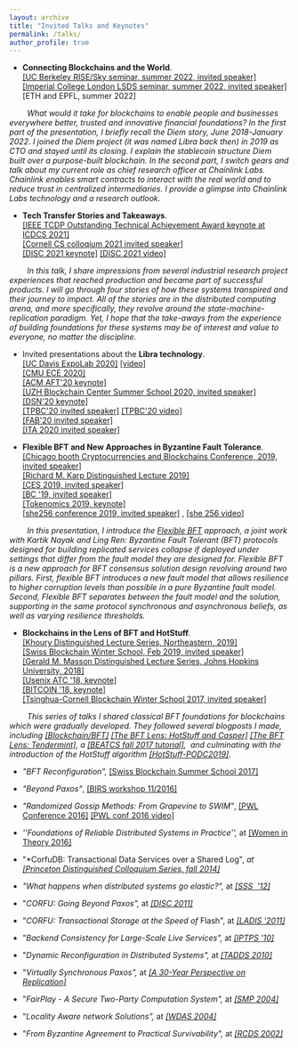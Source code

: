 ```yaml
---
layout: archive
title: "Invited Talks and Keynotes"
permalink: /talks/
author_profile: true
---
```


-   **Connecting Blockchains and the World**.<br>
[[UC Berkeley RISE/Sky seminar, summer 2022, invited speaker]](https://rise.cs.berkeley.edu/events/)<br>
 [[Imperial College London LSDS seminar, summer 2022, invited speaker]](https://lsds.doc.ic.ac.uk/seminars)<br>
 [ETH and EPFL, summer 2022]


&emsp;&emsp; _What would it take for blockchains to enable people and businesses everywhere better, trusted and innovative financial foundations?
In the first part of the presentation, I briefly recall the Diem story, June 2018-January 2022. I joined the Diem project (it was named Libra back then) in 2019 as CTO and stayed until its closing. I explain the stablecoin structure Diem built over a purpose-built blockchain.
In the second part, I switch gears and talk about my current role as chief research officer at Chainlink Labs. Chainlink enables smart contracts to interact with the real world and to reduce trust in centralized intermediaries. I provide a glimpse into Chainlink Labs technology and a research outlook._

-   **Tech Transfer Stories and Takeaways**. <br>
[[IEEE TCDP Outstanding Technical Achievement Award keynote at ICDCS 2021]](https://icdcs2021.us/keynotes.html) <br>
[[Cornell CS colloqium 2021 invited speaker]](https://www.cs.cornell.edu/content/tech-transfer-stories-and-takeaways) <br>
[[DISC 2021 keynote]](http://www.disc-conference.org/wp/disc2021/program/) [[DISC 2021 video]](https://www.youtube.com/watch?v=9RRUQHymcJA)

&emsp;&emsp; _In this talk, I share impressions from several industrial research project experiences that reached
production and became part of successful products. I will go through four stories of how these
systems transpired and their journey to impact. All of the stories are in the distributed computing
arena, and more specifically, they revolve around the state-machine-replication paradigm. Yet, I
hope that the take-aways from the experience of building foundations for these systems may be of
interest and value to everyone, no matter the discipline._


-   Invited presentations about the **Libra technology**. <br>
[[UC Davis ExpoLab 2020]](https://expolab.org/ecs189f-fall-2020/speakers.html) [[video]](https://www.youtube.com/watch?v=WR7K3adIqbI&feature=youtu.be&ab_channel=ExpoLabatUCDavis)<br>
[[CMU ECE 2020]](https://ece.hosted.panopto.com/Panopto/Pages/Viewer.aspx?id=83b2040d-b937-4889-831e-ac6401292548)<br>
[[ACM AFT'20 keynote]](https://aft.acm.org/program-2020)<br>
[[UZH Blockchain Center Summer School 2020, invited speaker]](https://www.blockchain.uzh.ch/events/summer-school-deep-dive-into-blockchain/)<br>
[[DSN'20 keynote]](https://dsn2020.webs.upv.es/final-program/keynotes/)<br>
[[TPBC'20  invited speaker]](https://eventum.upf.edu/51585/detail/theory-and-practice-of-blockchains-online-weekly-seminar-series-.html) [[TPBC'20 video]](https://www.youtube.com/watch?v=S9oPB9j-UZU&feature=youtu.be)<br>
[[FAB'20 invited speaker]](https://scfab.github.io/2020/index.html)<br>
[[ITA 2020 invited speaker]](https://ita.ucsd.edu/ws/schedule2020/#d_5) 

- **Flexible BFT and New Approaches in Byzantine Fault Tolerance**.<br>
[[Chicago booth Cryptocurrencies and Blockchains Conference, 2019, invited speaker]](https://bfi.uchicago.edu/event/cryptocurrencies-and-blockchains-conference/)<br>
[[Richard M. Karp Distinguished Lecture 2019]](https://simons.berkeley.edu/rmklectures2019-fall-3)<br>
[[CES 2019, invited speaker]](https://cryptoeconomicsystems.pubpub.org/)<br>
[[BC '19, invited speaker]](https://crypto.iacr.org/2019/affevents/blockchain/page.html)<br>
[[Tokenomics 2019, keynote]](http://tokenomics2019.org/infoattendees/invitedspeakers)<br>
[[she256 conference 2019, invited speaker]](https://www.recolor.io/) , [[she 256 video]](https://youtu.be/4np_2K8WNPU?t=4297)

&emsp;&emsp; _In this presentation, I introduce the 
[Flexible BFT](https://arxiv.org/abs/1904.10067)
approach, a joint work with Kartik Nayak and Ling Ren:
Byzantine Fault Tolerant (BFT) protocols designed for building replicated services collapse
if deployed under settings that differ from the fault model they are designed for.
Flexible BFT is a new approach for BFT consensus solution design revolving around
two pillars. First, flexible BFT introduces a new fault model that allows
resilience to higher corruption levels than possible in a pure Byzantine fault model.
Second, Flexible BFT separates between the fault model and the solution,
supporting in the same protocol synchronous and asynchronous beliefs, as well as varying resilience thresholds._

-   **Blockchains in the Lens of BFT and HotStuff**.<br>
[[Khoury Distinguished Lecture Series, Northeastern, 2019]](https://www.khoury.northeastern.edu/event/distinguished-speaker-blockchains-in-the-lens-of-bft/)<br>
[[Swiss Blockchain Winter School, Feb 2019, invited speaker]](https://blockchainschool.epfl.ch/)<br>
[[Gerald M. Masson Distinguished Lecture Series, Johns Hopkins University, 2018]](https://www.cs.jhu.edu/news-events/gerald-m-masson-distinguished-lecture-series/) <br>
[[Usenix ATC '18, keynote]](https://www.usenix.org/conference/atc18/presentation/malkhi) <br>
[[BITCOIN '18, keynote]](https://fc18.ifca.ai/bitcoin/index.html)<br> 
[[Tsinghua-Cornell Blockchain Winter School 2017, invited speaker]](http://iiis.tsinghua.edu.cn/en/show-6611-1.html)

&emsp;&emsp; _This series of talks I shared classical BFT foundations for blockchains which were gradually developed.
They followed several blogposts I made, including
[[Blockchain/BFT]](https://dahliamalkhi.github.io/posts/2017/10/bft-blockchain/)
[[The BFT Lens: HotStuff and Casper]](https://dahliamalkhi.github.io/posts/2018/03/bft-lens-casper/)
[[The BFT Lens: Tendermint]](https://dahliamalkhi.github.io/posts/2018/04/BFT-lens-tndrmnt/),
a 
[[BEATCS fall 2017 tutorial]](http://bulletin.eatcs.org/index.php/beatcs/article/view/506), 
and culminating with the introduction of the HotStuff algorithm 
[[HotStuff-PODC2019]](https://arxiv.org/abs/1803.05069)._

-   *"BFT Reconfiguration",* [[Swiss Blockchain Summer School 2017]](https://blockchain-summer.epfl.ch/)
-   *"Beyond Paxos"*, [[BIRS workshop 11/2016]](http://www.birs.ca/events/2016/5-day-workshops/16w5152/videos/watch/201611290900-Malkhi.html)
-   *"Randomized Gossip Methods: From Grapevine to SWIM"*, 
[[PWL Conference 2016]](http://pwlconf.org)
[[PWL conf 2016 video]](https://youtu.be/Gxf5glthqrk?list=PLGRqfvsPiRShwIXMA5P3WR_9LgBOAdvw4) 

-   *''Foundations of Reliable Distributed Systems in Practice'',* at [[Women in Theory 2016]](https://womenintheory.wordpress.com/)
-   "*CorfuDB: Transactional Data Services over a Shared Log", *at [[Princeton Distinguished Colloquium Series, fall 2014]](https://www.cs.princeton.edu/events/event/corfudb-transactional-data-services-over-shared-log)*
-   *"What happens when distributed systems go elastic?",* at *[[SSS  '12]](https://cs.uwaterloo.ca/conferences/sss2012/index.html)*
-   "*CORFU: Going Beyond Paxos",* at *[[DISC 2011]](http://disc2011.dis.uniroma1.it/keynote.php?lang=eng)*
-   "*CORFU: Transactional Storage at the Speed of* Flash", at *[[LADIS '2011]](http://ladisworkshop.org/node/12)*
-   "*Backend Consistency for Large-Scale Live Services",* at *[[IPTPS '10]](http://www.usenix.org/events/iptps10/)*
-   "*Dynamic Reconfiguration in Distributed Systems",* at *[[TADDS 2010]](http://ccom.uprrp.edu/DISC2010/workshops.html)*
-   "*Virtually Synchronous Paxos",* at *[[A 30-Year Perspective on Replication]](http://www.inf.usi.ch/30YearsOfReplication/program.html)*
-   "*FairPlay - A Secure Two-Party Computation System",* at *[[SMP 2004]](http://www.zurich.ibm.com/~cca/smp2004/)*
-   "*Locality Aware network Solutions",* at *[[WDAS 2004]](http://lsirwww.epfl.ch/wdas2004/)*
-   "*From Byzantine Agreement to Practical Survivability",* at *[[RCDS 2002]](http://www.jaist.ac.jp/~defago/RCDS_2002/)*

